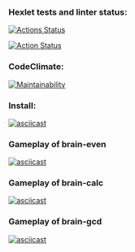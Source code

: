 ### Hexlet tests and linter status:
[![Actions Status](https://github.com/evgeniy1801/frontend-project-lvl1/workflows/hexlet-check/badge.svg)](https://github.com/evgeniy1801/frontend-project-lvl1/actions)

[![Action Status](https://github.com/evgeniy1801/frontend-project-lvl1/workflows/lint/badge.svg)](https://github.com/evgeniy1801/frontend-project-lvl1/actions)

### CodeClimate:
[![Maintainability](https://api.codeclimate.com/v1/badges/1843673011beb9f20e83/maintainability)](https://codeclimate.com/github/evgeniy1801/frontend-project-lvl1/maintainability)

### Install:
[![asciicast](https://asciinema.org/a/379734.svg)](https://asciinema.org/a/379734)

### Gameplay of brain-even
[![asciicast](https://asciinema.org/a/379737.svg)](https://asciinema.org/a/379737)

### Gameplay of brain-calc
[![asciicast](https://asciinema.org/a/379738.svg)](https://asciinema.org/a/379738)

### Gameplay of brain-gcd
[![asciicast](https://asciinema.org/a/379745.svg)](https://asciinema.org/a/379745)
